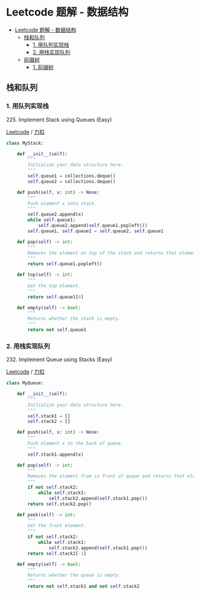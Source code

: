 # Leetcode 题解 - 数据结构
<!-- GFM-TOC -->
* [Leetcode 题解 - 数据结构](#leetcode-题解---数据结构)
    * [栈和队列](#二叉树的遍历)
        * [1. 用队列实现栈](#1-用队列实现栈)
        * [2. 用栈实现队列](#2-用栈实现队列)
    * [前缀树](#前缀树)
        * [1. 前缀树](#1-前缀树)
<!-- GFM-TOC -->

## 栈和队列

### 1. 用队列实现栈

225\. Implement Stack using Queues (Easy)

[Leetcode](https://leetcode.com/problems/implement-stack-using-queues/) / [力扣](https://leetcode-cn.com/problems/implement-stack-using-queues/)

```python
class MyStack:

    def __init__(self):
        """
        Initialize your data structure here.
        """
        self.queue1 = collections.deque()
        self.queue2 = collections.deque()

    def push(self, x: int) -> None:
        """
        Push element x onto stack.
        """
        self.queue2.append(x)
        while self.queue1:
            self.queue2.append(self.queue1.popleft())
        self.queue1, self.queue2 = self.queue2, self.queue1

    def pop(self) -> int:
        """
        Removes the element on top of the stack and returns that element.
        """
        return self.queue1.popleft()

    def top(self) -> int:
        """
        Get the top element.
        """
        return self.queue1[0]

    def empty(self) -> bool:
        """
        Returns whether the stack is empty.
        """
        return not self.queue1
```

### 2. 用栈实现队列

232\. Implement Queue using Stacks (Easy)

[Leetcode](https://leetcode.com/problems/implement-queue-using-stacks/) / [力扣](https://leetcode-cn.com/problems/implement-queue-using-stacks/)

```python
class MyQueue:

    def __init__(self):
        """
        Initialize your data structure here.
        """
        self.stack1 = []
        self.stack2 = []

    def push(self, x: int) -> None:
        """
        Push element x to the back of queue.
        """
        self.stack1.append(x)

    def pop(self) -> int:
        """
        Removes the element from in front of queue and returns that element.
        """
        if not self.stack2:
            while self.stack1:
                self.stack2.append(self.stack1.pop())
        return self.stack2.pop()

    def peek(self) -> int:
        """
        Get the front element.
        """
        if not self.stack2:
            while self.stack1:
                self.stack2.append(self.stack1.pop())
        return self.stack2[-1]

    def empty(self) -> bool:
        """
        Returns whether the queue is empty.
        """
        return not self.stack1 and not self.stack2
```
